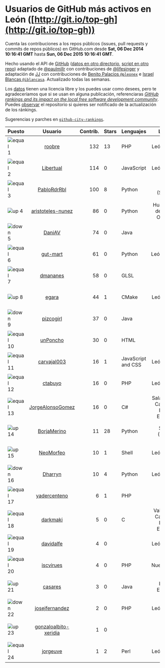 
# Usuarios de GitHub más activos en León ([http://git.io/top-gh](http://git.io/top-gh))



  Cuenta las contribuciones a los repos públicos (issues, pull requests y commits de repos públicos) en GitHub.com desde  **Sat, 06 Dec 2014 10:16:41 GMT** hasta **Sun, 06 Dec 2015 10:16:41 GMT**.

  Hecho usando el API de [GitHub](http://github.com) ([datos en otro directorio](https://github.com/JJ/top-github-users-data/tree/master/data), [script en otro repo](https://github.com/JJ/github-city-rankings/blob/master/get-city.coffee)) adaptado de [@paulmillr](https://github.com/paulmillr) con contribuciones de [@lifesinger](https://github.com/lifesinger) y adaptación de [JJ](http://jj.github.io) con contribuciones de [Benito Palacios `@pleonex`](http://github.com/pleonex) e [Israel Blancas `@iblancasa`](https://github.com/iblancasa). Actualizado todas las semanas.

  Los [datos](https://github.com/JJ/top-github-users-data/tree/master/data) tienen una licencia libre y los puedes usar como desees, pero te agradeceríamos que si se usan en alguna publicación, referenciaras [*GitHub rankings and its impact on the local free software development community*](https://thewinnower.com/papers/github-rankings-and-its-impact-on-the-local-free-software-development-community). Puedes [observar](https://github.com/JJ/top-github-users-data/subscription) el repositorio si quieres ser notificado de la actualización de los ránkings.

  Sugerencias y parches en [`github-city-rankings`](http://github.com/JJ/github-city-rankings).


| Puesto   |  Usuario  |Contrib.| Stars | Lenguajes   |      Lugar      |  Avatar  |
|----------|:---------:|-------:|-------|-------------|:---------------:|----------|
|![equal](https://raw.githubusercontent.com/JJ/github-city-rankings/master/img/equal.gif) 1 | [roobre](https://github.com/roobre) | 132 | 13 | PHP | León, Spain | <img src='https://avatars1.githubusercontent.com/u/969721?v=3&s=64' width="64" title='Roberto Santalla'> |
|![equal](https://raw.githubusercontent.com/JJ/github-city-rankings/master/img/equal.gif) 2 | [Libertual](https://github.com/Libertual) | 114 | 0 | JavaScript | León, Spain | <img src='https://avatars2.githubusercontent.com/u/9809302?v=3&s=64' width="64" title='Pedro Macías'> |
|![equal](https://raw.githubusercontent.com/JJ/github-city-rankings/master/img/equal.gif) 3 | [PabloRdrRbl](https://github.com/PabloRdrRbl) | 100 | 8 | Python | León (Spain) | <img src='https://avatars2.githubusercontent.com/u/7204331?v=3&s=64' width="64" title='Pablo Rodríguez Robles'> |
|![up](https://raw.githubusercontent.com/JJ/github-city-rankings/master/img/up.gif) 4 | [aristoteles-nunez](https://github.com/aristoteles-nunez) | 86 | 0 | Python | Huajuapan de León, Oaxaca | <img src='https://avatars1.githubusercontent.com/u/12948594?v=3&s=64' width="64" title='Aristóteles Federico Núñez Juárez'> |
|![down](https://raw.githubusercontent.com/JJ/github-city-rankings/master/img/down.gif) 5 | [DaniAV](https://github.com/DaniAV) | 74 | 0 | Java | León | <img src='https://avatars0.githubusercontent.com/u/8928270?v=3&s=64' width="64" title='Daniel'> |
|![equal](https://raw.githubusercontent.com/JJ/github-city-rankings/master/img/equal.gif) 6 | [gut-mart](https://github.com/gut-mart) | 61 | 0 | Python | León(Spain) | <img src='https://avatars0.githubusercontent.com/u/11340293?v=3&s=64' width="64" title='gut-mart'> |
|![equal](https://raw.githubusercontent.com/JJ/github-city-rankings/master/img/equal.gif) 7 | [dmananes](https://github.com/dmananes) | 58 | 0 | GLSL | León | <img src='https://avatars3.githubusercontent.com/u/6003619?v=3&s=64' width="64" title='David MC'> |
|![up](https://raw.githubusercontent.com/JJ/github-city-rankings/master/img/up.gif) 8 | [egara](https://github.com/egara) | 44 | 1 | CMake | León, Spain | <img src='https://avatars3.githubusercontent.com/u/13696843?v=3&s=64' width="64" title='Eloy García Almadén'> |
|![down](https://raw.githubusercontent.com/JJ/github-city-rankings/master/img/down.gif) 9 | [pizcogirl](https://github.com/pizcogirl) | 37 | 0 | Java | León | <img src='https://avatars1.githubusercontent.com/u/8928281?v=3&s=64' width="64" title='Julia Zuara Jimenez'> |
|![equal](https://raw.githubusercontent.com/JJ/github-city-rankings/master/img/equal.gif) 10 | [unPoncho](https://github.com/unPoncho) | 30 | 0 | HTML | León | <img src='https://avatars1.githubusercontent.com/u/1320670?v=3&s=64' width="64" title='Alfonso Sánchez González'> |
|![equal](https://raw.githubusercontent.com/JJ/github-city-rankings/master/img/equal.gif) 11 | [carvajal003](https://github.com/carvajal003) | 16 | 1 | JavaScript and CSS | León, Spain | <img src='https://avatars1.githubusercontent.com/u/11072825?v=3&s=64' width="64" title='Joseph Carvajal Deffitt'> |
|![equal](https://raw.githubusercontent.com/JJ/github-city-rankings/master/img/equal.gif) 12 | [ctabuyo](https://github.com/ctabuyo) | 16 | 0 | PHP | León, Spain | <img src='https://avatars2.githubusercontent.com/u/13765677?v=3&s=64' width="64" title='Cristian Tabuyo'> |
|![equal](https://raw.githubusercontent.com/JJ/github-city-rankings/master/img/equal.gif) 13 | [JorgeAlonsoGomez](https://github.com/JorgeAlonsoGomez) | 16 | 0 | C# | Salamanca, Castilla y León, España | <img src='https://avatars0.githubusercontent.com/u/12047150?v=3&s=64' width="64" title='Jorge Alonso Gómez'> |
|![up](https://raw.githubusercontent.com/JJ/github-city-rankings/master/img/up.gif) 14 | [BorjaMerino](https://github.com/BorjaMerino) | 11 | 28 | Python | Spain (León) | <img src='https://avatars2.githubusercontent.com/u/1701534?v=3&s=64' width="64" title='Borja Merino'> |
|![up](https://raw.githubusercontent.com/JJ/github-city-rankings/master/img/up.gif) 15 | [NeoMorfeo](https://github.com/NeoMorfeo) | 10 | 1 | Shell | León, Spain | <img src='https://avatars1.githubusercontent.com/u/3766333?v=3&s=64' width="64" title='Guillermo Santos Melgar'> |
|![down](https://raw.githubusercontent.com/JJ/github-city-rankings/master/img/down.gif) 16 | [Dharryn](https://github.com/Dharryn) | 10 | 4 | Python | León, Spain | <img src='https://avatars0.githubusercontent.com/u/9396382?v=3&s=64' width="64" title='Alejandro Rodríguez Monge'> |
|![equal](https://raw.githubusercontent.com/JJ/github-city-rankings/master/img/equal.gif) 17 | [yadercenteno](https://github.com/yadercenteno) | 6 | 1 | PHP | León | <img src='https://avatars1.githubusercontent.com/u/5580771?v=3&s=64' width="64" title='Yader Centeno'> |
|![equal](https://raw.githubusercontent.com/JJ/github-city-rankings/master/img/equal.gif) 18 | [darkmaki](https://github.com/darkmaki) | 5 | 0 | C | Valladolid, Castilla y León, España | <img src='https://avatars3.githubusercontent.com/u/10024998?v=3&s=64' width="64" title='Roberto Ortega'> |
|![equal](https://raw.githubusercontent.com/JJ/github-city-rankings/master/img/equal.gif) 19 | [davidalfe](https://github.com/davidalfe) | 4 | 0 |  | León, Spain | <img src='https://avatars0.githubusercontent.com/u/3811072?v=3&s=64' width="64" title='David Alvarez'> |
|![equal](https://raw.githubusercontent.com/JJ/github-city-rankings/master/img/equal.gif) 20 | [iscvirues](https://github.com/iscvirues) | 4 | 0 | PHP | Nuevo León | <img src='https://avatars0.githubusercontent.com/u/4825757?v=3&s=64' width="64" title='Alex Gomez'> |
|![up](https://raw.githubusercontent.com/JJ/github-city-rankings/master/img/up.gif) 21 | [casares](https://github.com/casares) | 3 | 0 | Java | León, España | <img src='https://avatars0.githubusercontent.com/u/11679030?v=3&s=64' width="64" title='Carlos J. Casares'> |
|![down](https://raw.githubusercontent.com/JJ/github-city-rankings/master/img/down.gif) 22 | [josejfernandez](https://github.com/josejfernandez) | 2 | 0 | PHP | León, Spain | <img src='https://avatars1.githubusercontent.com/u/1663138?v=3&s=64' width="64" title='Jose J. Fernández'> |
|![up](https://raw.githubusercontent.com/JJ/github-city-rankings/master/img/up.gif) 23 | [gonzaloalbito-xeridia](https://github.com/gonzaloalbito-xeridia) | 1 | 0 |  | León | <img src='https://avatars1.githubusercontent.com/u/14160328?v=3&s=64' width="64" title='Gonzalo Albito'> |
|![equal](https://raw.githubusercontent.com/JJ/github-city-rankings/master/img/equal.gif) 24 | [jorgeuve](https://github.com/jorgeuve) | 1 | 2 | Perl | León, Spain | <img src='https://avatars1.githubusercontent.com/u/726703?v=3&s=64' width="64" title='Jorge Valencia'> |
